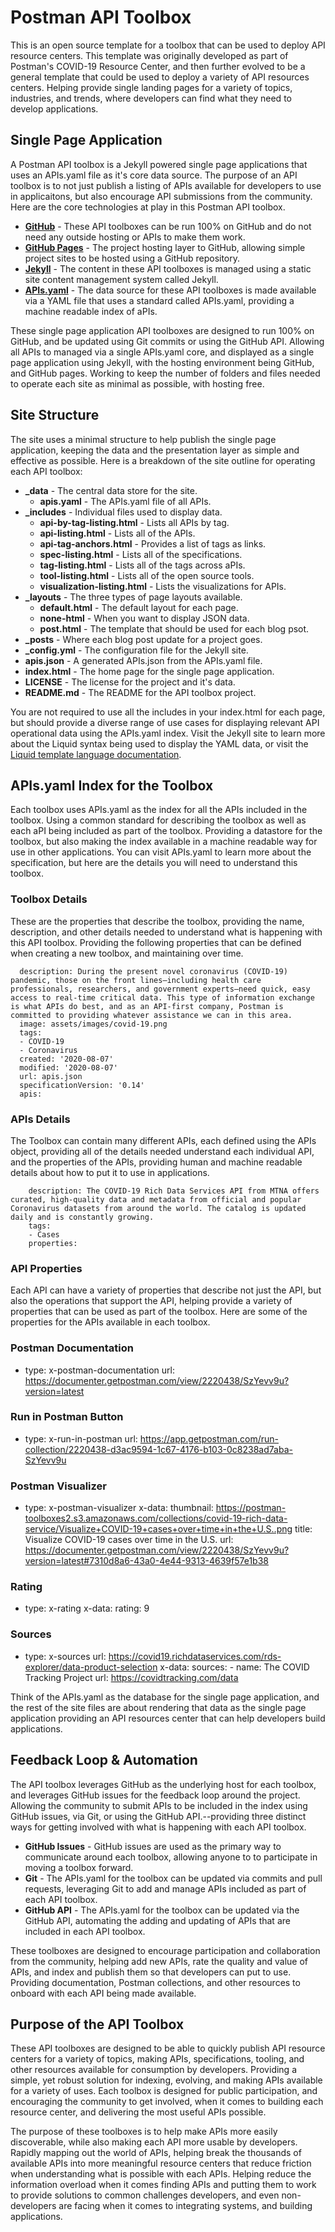# Postman API Toolbox
This is an open source template for a toolbox that can be used to deploy API resource centers. This template was originally developed as part of Postman's COVID-19 Resource Center, and then further evolved to be a general template that could be used to deploy a variety of API resources centers. Helping provide single landing pages for a variety of topics, industries, and trends, where developers can find what they need to develop applications.

## Single Page Application
A Postman API toolbox is a Jekyll powered single page applications that uses an APIs.yaml file as it's core data source. The purpose of an API toolbox is to not just publish a listing of APIs available for developers to use in applicaitons, but also encourage API submissions from the community. Here are the core technologies at play in this Postman API toolbox.

- [**GitHub**](https://github.com/) - These API toolboxes can be run 100% on GitHub and do not need any outside hosting or APIs to make them work.
- [**GitHub Pages**](https://pages.github.com/) - The project hosting layer to GitHub, allowing simple project sites to be hosted using a GitHub repository.
- [**Jekyll**](https://jekyllrb.com/) - The content in these API toolboxes is managed using a static site content management system called Jekyll.
- [**APIs.yaml**](http://apisyaml.org/) - The data source for these API toolboxes is made available via a YAML file that uses a standard called APIs.yaml, providing a machine readable index of aPIs.

These single page application API toolboxes are designed to run 100% on GitHub, and be updated using Git commits or using the GitHub API. Allowing all APIs to managed via a single APIs.yaml core, and displayed as a single page application using Jekyll, with the hosting environment being GitHub, and GitHub pages. Working to keep the number of folders and files needed to operate each site as minimal as possible, with hosting free.

## Site Structure
The site uses a minimal structure to help publish the single page application, keeping the data and the presentation layer as simple and effective as possible. Here is a breakdown of the site outline for operating each API toolbox:

- **_data** - The central data store for the site.
  - **apis.yaml** - The APIs.yaml file of all APIs.
- **_includes** - Individual files used to display data.
  - **api-by-tag-listing.html** - Lists all APIs by tag.
  - **api-listing.html** - Lists all of the APIs.
  - **api-tag-anchors.html** - Provides a list of tags as links.
  - **spec-listing.html** - Lists all of the specifications.
  - **tag-listing.html** - Lists all of the tags across aPIs.
  - **tool-listing.html** - Lists all of the open source tools.
  - **visualization-listing.html** - Lists the visualizations for APIs.
- **_layouts** - The three types of page layouts available.
  - **default.html** - The default layout for each page.
  - **none-html** - When you want to display JSON data.
  - **post.html** - The template that should be used for each blog psot.
- **_posts** - Where each blog post update for a project goes.
- **_config.yml** - The configuration file for the Jekyll site.
- **apis.json** - A generated APIs.json from the APIs.yaml file.
- **index.html** - The home page for the single page application.
- **LICENSE** - The license for the project and it's data.
- **README.md** - The README for the API toolbox project.

You are not required to use all the includes in your index.html for each page, but should provide a diverse range of use cases for displaying relevant API operational data using the APIs.yaml index. Visit the Jekyll site to learn more about the Liquid syntax being used to display the YAML data, or visit the [Liquid template language documentation](https://shopify.github.io/liquid/).

## APIs.yaml Index for the Toolbox
Each toolbox uses APIs.yaml as the index for all the APIs included in the toolbox. Using a common standard for describing the toolbox as well as each aPI being included as part of the toolbox. Providing a datastore for the toolbox, but also making the index available in a machine readable way for use in other applications. You can visit APIs.yaml to learn more about the specification, but here are the details you will need to understand this toolbox.

### Toolbox Details
These are the properties that describe the toolbox, providing the name, description, and other details needed to understand what is happening with this API toolbox. Providing the following properties that can be defined when creating a new toolbox, and maintaining over time.

```name: Postman COVID-19 API Resource Center
  description: During the present novel coronavirus (COVID-19) pandemic, those on the front lines—including health care professionals, researchers, and government experts—need quick, easy access to real-time critical data. This type of information exchange is what APIs do best, and as an API-first company, Postman is committed to providing whatever assistance we can in this area.
  image: assets/images/covid-19.png
  tags:
  - COVID-19
  - Coronavirus
  created: '2020-08-07'
  modified: '2020-08-07'
  url: apis.json
  specificationVersion: '0.14'
  apis:
```

### APIs Details
The Toolbox can contain many different APIs, each defined using the APIs object, providing all of the details needed understand each individual API, and the properties of the APIs, providing human and machine readable details about how to put it to use in applications.

```- name: COVID-19 Rich Data Services
    description: The COVID-19 Rich Data Services API from MTNA offers curated, high-quality data and metadata from official and popular Coronavirus datasets from around the world. The catalog is updated daily and is constantly growing.
    tags:
    - Cases
    properties:
```

### API Properties
Each API can have a variety of properties that describe not just the API, but also the operations that support the API, helping provide a variety of properties that can be used as part of the toolbox. Here are some of the properties for the APIs available in each toolbox.

### Postman Documentation

  - type: x-postman-documentation
    url: https://documenter.getpostman.com/view/2220438/SzYevv9u?version=latest

### Run in Postman Button

  - type: x-run-in-postman
    url: https://app.getpostman.com/run-collection/2220438-d3ac9594-1c67-4176-b103-0c8238ad7aba-SzYevv9u

### Postman Visualizer

  - type: x-postman-visualizer
    x-data:
      thumbnail: https://postman-toolboxes2.s3.amazonaws.com/collections/covid-19-rich-data-service/Visualize+COVID-19+cases+over+time+in+the+U.S..png
      title: Visualize COVID-19 cases over time in the U.S.
      url: https://documenter.getpostman.com/view/2220438/SzYevv9u?version=latest#7310d8a6-43a0-4e44-9313-4639f57e1b38

### Rating

  - type: x-rating
    x-data:
      rating: 9

### Sources

  - type: x-sources
    url: https://covid19.richdataservices.com/rds-explorer/data-product-selection
    x-data:
      sources:
        - name: The COVID Tracking Project
          url: https://covidtracking.com/data

Think of the APIs.yaml as the database for the single page application, and the rest of the site files are about rendering that data as the single page application providing an API resources center that can help developers build applications.

## Feedback Loop & Automation
The API toolbox leverages GitHub as the underlying host for each toolbox, and leverages GitHub issues for the feedback loop around the project. Allowing the community to submit APIs to be included in the index using GitHub issues, via Git, or using the GitHub API.--providing three distinct ways for getting involved with what is happening with each API toolbox.

- **GitHub Issues** - GitHub issues are used as the primary way to communicate around each toolbox, allowing anyone to to participate in moving a toolbox forward.
- **Git** - The APIs.yaml for the toolbox can be updated via commits and pull requests, leveraging Git to add and manage APIs included as part of each API toolbox.
- **GitHub API** - The APIs.yaml for the toolbox can be updated via the GitHub API, automating the adding and updating of APIs that are included in each API toolbox.

These toolboxes are designed to encourage participation and collaboration from the community, helping add new APIs, rate the quality and value of APIs, and index and publish them so that developers can put to use. Providing documentation, Postman collections, and other resources to onboard with each API being made available.

## Purpose of the API Toolbox
These API toolboxes are designed to be able to quickly publish API resource centers for a variety of topics, making APIs, specifications, tooling, and other resources available for consumption by developers. Providing a simple, yet robust solution for indexing, evolving, and making APIs available for a variety of uses. Each toolbox is designed for public participation, and encouraging the community to get involved, when it comes to building each resource center, and delivering the most useful APIs possible.

The purpose of these toolboxes is to help make APIs more easily discoverable, while also making each API more usable by developers. Rapidly mapping out the world of APIs, helping break the thousands of available APIs into more meaningful resource centers that reduce friction when understanding what is possible with each APIs. Helping reduce the information overload when it comes finding APIs and putting them to work to provide solutions to common challenges developers, and even non-developers are facing when it comes to integrating systems, and building applications.
